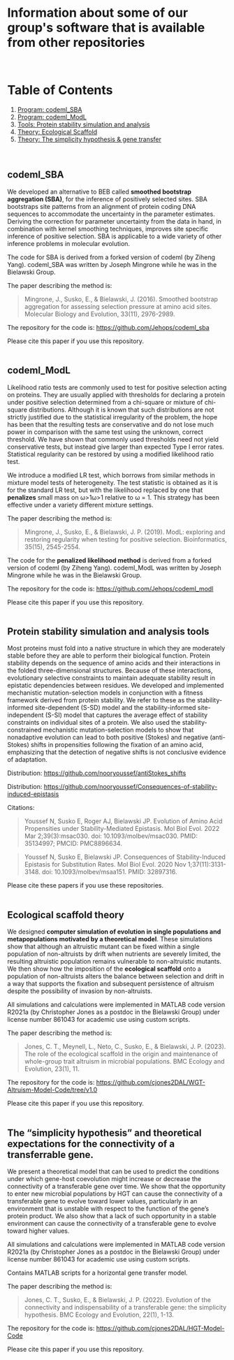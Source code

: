# Information about some of our group's software that is available from other repositories
<br/>

# Table of Contents
1. [Program: codeml_SBA](#codeml_sba)
2. [Program: codeml_ModL](#codeml_modl)
3. [Tools: Protein stability simulation and analysis](#stability_tools)
4. [Theory: Ecological Scaffold](#ecological_scaffold)
5. [Theory: The simplicity hypothesis & gene transfer](#gene_transfer)
<br/>

<a id="#codeml_sba"></a>
## codeml_SBA

We developed an alternative to BEB called **smoothed bootstrap aggregation (SBA)**, for the inference of positively selected sites. SBA bootstraps site patterns from an alignment of protein coding DNA sequences to accommodate the uncertainty in the parameter estimates. Deriving the correction for parameter uncertainty from the data in hand, in combination with kernel smoothing techniques, improves site specific inference of positive selection. SBA is applicable to a wide variety of other inference problems in molecular evolution.

The code for SBA is derived from a forked version of codeml (by Ziheng Yang).  codeml_SBA was written by Joseph Mingrone while he was in the Bielawski Group.

The paper describing the method is:

>Mingrone, J., Susko, E., & Bielawski, J. (2016). Smoothed bootstrap aggregation for assessing selection pressure at amino acid sites. Molecular Biology and Evolution, 33(11), 2976-2989.

The repository for the code is: https://github.com/Jehops/codeml_sba

Please cite this paper if you use this repository.
<br/><br/>

<a id="#codeml_modl"></a>
## codeml_ModL

Likelihood ratio tests are commonly used to test for positive selection acting on proteins. They are usually applied with thresholds for declaring a protein under positive selection determined from a chi-square or mixture of chi-square distributions. Although it is known that such distributions are not strictly justified due to the statistical irregularity of the problem, the hope has been that the resulting tests are conservative and do not lose much power in comparison with the same test using the unknown, correct threshold. We have shown that commonly used thresholds need not yield conservative tests, but instead give larger than expected Type I error rates. Statistical regularity can be restored by using a modified likelihood ratio test.

We introduce a modified LR test, which borrows from similar methods in mixture model tests of heterogeneity. The test statistic is obtained as it is for the standard LR test, but with the likelihood replaced by one that **penalizes** small mass on ω>1ω>1 relative to ω = 1. This strategy has been effective under a variety different mixture settings.

The paper describing the method is:

>Mingrone, J., Susko, E., & Bielawski, J. P. (2019). ModL: exploring and restoring regularity when testing for positive selection. Bioinformatics, 35(15), 2545-2554.

The code for the **penalized likelihood method** is derived from a forked version of codeml (by Ziheng Yang).  codeml_ModL was written by Joseph Mingrone while he was in the Bielawski Group.

The repository for the code is: https://github.com/Jehops/codeml_modl

Please cite this paper if you use this repository.
<br/><br/>


<a id="#stability_tools"></a>
## Protein stability simulation and analysis tools 
Most proteins must fold into a native structure in which they are moderately stable before they are able to perform their biological function. Protein stability depends on the sequence of amino acids and their interactions in the folded three-dimensional structures. Because of these interactions, evolutionary selective constraints to maintain adequate stability result in epistatic dependencies between residues.  We developed and implemented mechanistic mutation-selection models in conjunction with a fitness framework derived from protein stability. We refer to these as the stability-informed site-dependent (S-SD) model and the stability-informed site-independent (S-SI) model that captures the average effect of stability constraints on individual sites of a protein.  We also used the stability-constrained mechanistic mutation-selection models to show that nonadaptive evolution can lead to both positive (Stokes) and negative (anti-Stokes) shifts in propensities following the fixation of an amino acid, emphasizing that the detection of negative shifts is not conclusive evidence of adaptation.

Distribution:
https://github.com/nooryoussef/antiStokes_shifts

Distribution:
https://github.com/nooryoussef/Consequences-of-stability-induced-epistasis

Citations:
>Youssef N, Susko E, Roger AJ, Bielawski JP. Evolution of Amino Acid Propensities under Stability-Mediated Epistasis. Mol Biol Evol. 2022 Mar 2;39(3):msac030. doi: 10.1093/molbev/msac030. PMID: 35134997; PMCID: PMC8896634.

>Youssef N, Susko E, Bielawski JP. Consequences of Stability-Induced Epistasis for Substitution Rates. Mol Biol Evol. 2020 Nov 1;37(11):3131-3148. doi: 10.1093/molbev/msaa151. PMID: 32897316.

Please cite these papers if you use these repositories.
<br/><br/>

<a id="#ecological_scaffold"></a>
## Ecological scaffold theory

We designed **computer simulation of evolution in single populations and metapopulations motivated by a theoretical model**. These simulations show that although an altruistic mutant can be fixed within a single population of non-altruists by drift when nutrients are severely limited, the resulting altruistic population remains vulnerable to non-altruistic mutants. We then show how the imposition of the **ecological scaffold** onto a population of non-altruists alters the balance between selection and drift in a way that supports the fixation and subsequent persistence of altruism despite the possibility of invasion by non-altruists.

All simulations and calculations were implemented in MATLAB code version R2021a (by Christopher Jones as a postdoc in the Bielawski Group) under license number 861043 for academic use using custom scripts. 

The paper describing the method is:

>Jones, C. T., Meynell, L., Neto, C., Susko, E., & Bielawski, J. P. (2023). The role of the ecological scaffold in the origin and maintenance of whole-group trait altruism in microbial populations. BMC Ecology and Evolution, 23(1), 11.


The repository for the code is: https://github.com/cjones2DAL/WGT-Altruism-Model-Code/tree/v1.0

Please cite this paper if you use this repository.
<br/><br/>


<a id="#gene_transfer"></a>
## The “simplicity hypothesis” and theoretical expectations for the connectivity of a transferrable gene.

We present a theoretical model that can be used to predict the conditions under which gene-host coevolution might increase or decrease the connectivity of a transferable gene over time. We show that the opportunity to enter new microbial populations by HGT can cause the connectivity of a transferable gene to evolve toward lower values, particularly in an environment that is unstable with respect to the function of the gene’s protein product. We also show that a lack of such opportunity in a stable environment can cause the connectivity of a transferable gene to evolve toward higher values.

All simulations and calculations were implemented in MATLAB code version R2021a (by Christopher Jones as a postdoc in the Bielawski Group) under license number 861043 for academic use using custom scripts. 

Contains MATLAB scripts for a horizontal gene transfer model.

The paper describing the method is:

>Jones, C. T., Susko, E., & Bielawski, J. P. (2022). Evolution of the connectivity and indispensability of a transferable gene: the simplicity hypothesis. BMC Ecology and Evolution, 22(1), 1-13.

The repository for the code is: https://github.com/cjones2DAL/HGT-Model-Code

Please cite this paper if you use this repository.
<br/><br/>








